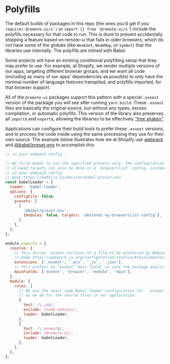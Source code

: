 # Polyfills

The default builds of packages in this repo (the ones you’d get if you `require('@remote-ui/x')` or `import {} from '@remote-ui/x'`) include the polyfills necessary for that code to run. This is done to prevent accidentally shipping a feature based on remote-ui that fails in older browsers, which do not have some of the globals (like `WeakSet`, `WeakMap`, or `Symbol`) that the libraries use internally. The polyfills are inlined with Babel.

Some projects will have an existing conditional polyfilling setup that they may prefer to use. For example, at Shopify, we render multiple versions of our apps, targeting different browser groups, and we want all code (including as many of our apps’ dependencies as possible) to only have the minimal number of language features transpiled, and polyfills imported, for that browser support.

All of the `@remote-ui` packages support this pattern with a special `.esnext` version of the package you will see after running `yarn build`. These `.esnext` files are basically the original source, but without any types, excess compilation, or automatic polyfills. This version of the library also preserves all `import`s and `export`s, allowing the libraries to be effectively [“tree shaken”](https://webpack.js.org/guides/tree-shaking/).

Applications can configure their build tools to prefer these `.esnext` versions, and to process the code inside using the same processing they use for their own source. The example below illustrates how we at Shopify use [webpack](https://webpack.js.org) and [@babel/preset-env](https://babeljs.io/docs/en/babel-preset-env) to accomplish this:

```js
// in your webpack config...

// We force Babel to use the specified presets only. The configuration of the
// allowed targets can also be done in a `browserslist` config, instead of inline
// in your webpack config.
// @see https://babeljs.io/docs/en/babel-preset-env
const babelLoader = {
  loader: 'babel-loader',
  options: {
    configFile: false,
    presets: [
      [
        '@babel/preset-env',
        {modules: false, targets: '@extends my-browserslist-config'},
      ],
    ],
  },
};

module.exports = {
  resolve: {
    // This forces .esnext versions of a file to be preferred by Webpack.
    // @see https://webpack.js.org/configuration/resolve/#resolveextensions
    extensions: ['.esnext', '.mjs', '.js', '.json'],
    // This prefers an "esnext" main field, in case the package explicitly specifies a main
    mainFields: ['esnext', 'browser', 'module', 'main'],
  },
  module: {
    rules: [
      // We use the exact same Babel loader configuration for `.esnext` files
      // as we do for the source files in our application.
      {
        test: /\.js$/,
        exclude: /node_modules/,
        loader: babelLoader,
      },
      {
        test: /\.esnext$/,
        include: /@remote-ui/,
        loader: babelLoader,
      },
    ],
  },
};
```
